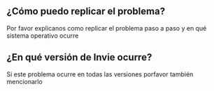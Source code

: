 ## ¿Cómo puedo replicar el problema?
Por favor explicanos como replicar el problema paso a paso y en qué sistema operativo ocurre
## ¿En qué versión de Invie ocurre?
Si este problema ocurre en todas las versiones porfavor también mencionarlo
